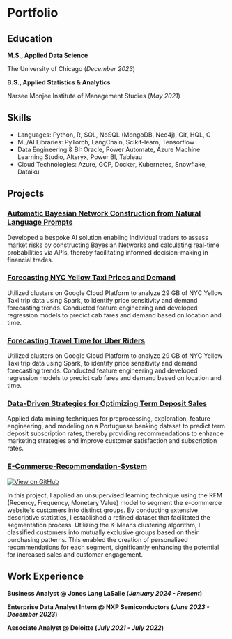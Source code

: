 # Portfolio

## Education						       		
**M.S., Applied Data Science**
  
  The University of Chicago (_December 2023_)	 		
  
**B.S., Applied Statistics & Analytics**
  
  Narsee Monjee Institute of Management Studies (_May 2021_)

## Skills
- Languages: Python, R, SQL, NoSQL (MongoDB, Neo4j), Git, HQL, C
- ML/AI Libraries: PyTorch, LangChain, Scikit-learn, Tensorflow
- Data Engineering & BI: Oracle, Power Automate, Azure Machine Learning Studio, Alteryx, Power BI, Tableau
- Cloud Technologies: Azure, GCP, Docker, Kubernetes, Snowflake, Dataiku


## Projects
### [Automatic Bayesian Network Construction from Natural Language Prompts](https://github.com/dsgala/Automated-Bayesian-Networks)
Developed a bespoke AI solution enabling individual traders to assess market risks by constructing Bayesian Networks and calculating real-time probabilities via APIs, thereby facilitating informed decision-making in financial trades. 

### [Forecasting NYC Yellow Taxi Prices and Demand](https://github.com/dsgala/Forecasting-NYC-Yellow-Taxi-Prices-and-Demand)
Utilized clusters on Google Cloud Platform to analyze 29 GB of NYC Yellow Taxi trip data using Spark, to identify price sensitivity and demand forecasting trends. Conducted feature engineering and developed regression models to predict cab fares and demand based on location and time.

### [Forecasting Travel Time for Uber Riders](https://github.com/dsgala/Uber-Movements)
Utilized clusters on Google Cloud Platform to analyze 29 GB of NYC Yellow Taxi trip data using Spark, to identify price sensitivity and demand forecasting trends. Conducted feature engineering and developed regression models to predict cab fares and demand based on location and time.

### [Data-Driven Strategies for Optimizing Term Deposit Sales](https://github.com/dsgala/Data-Driven-Strategies-for-Optimizing-Term-Deposit-Sales)
Applied data mining techniques for preprocessing, exploration, feature engineering, and modeling on a Portuguese banking dataset to predict term deposit subscription rates, thereby providing recommendations to enhance marketing strategies and improve customer satisfaction and subscription rates.

### [E-Commerce-Recommendation-System](https://github.com/dsgala/E-Commerce-Recommendation-System)
[![View on GitHub](https://img.shields.io/badge/GitHub-View_on_GitHub-blue?logo=GitHub)](https://github.com/dsgala/E-Commerce-Recommendation-System)

In this project, I applied an unsupervised learning technique using the RFM (Recency, Frequency, Monetary Value) model to segment the e-commerce website's customers into distinct groups. By conducting extensive descriptive statistics, I established a refined dataset that facilitated the segmentation process. Utilizing the K-Means clustering algorithm, I classified customers into mutually exclusive groups based on their purchasing patterns. This enabled the creation of personalized recommendations for each segment, significantly enhancing the potential for increased sales and customer engagement.


## Work Experience
**Business Analyst @ Jones Lang LaSalle (_January 2024 - Present_)**

**Enterprise Data Analyst Intern @ NXP Semiconductors (_June 2023 - December 2023_)**

**Associate Analyst @ Deloitte (_July 2021 - July 2022_)**
